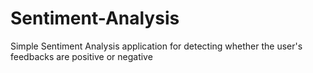 # Sentiment-Analysis
Simple Sentiment Analysis application for detecting whether the user's feedbacks are positive or negative
